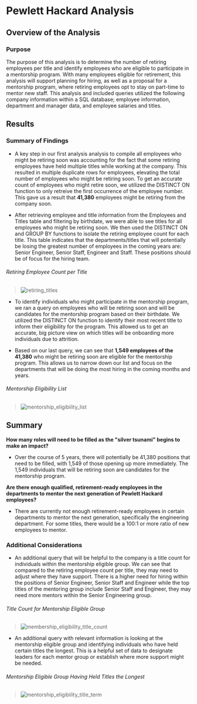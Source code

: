 # Pewlett Hackard Analysis

## Overview of the Analysis 

### Purpose
The purpose of this analysis is to determine the number of retiring employees per title and identify employees who are eligible to participate in a mentorship program. With many employees eligible for retirement, this analysis will support planning for hiring, as well as a proposal for a mentorship program, where retiring employees opt to stay on part-time to mentor new staff. This analysis and included queries utilized the following company information within a SQL database; employee information, department and manager data, and employee salaries and titles.

## Results

### Summary of Findings

* A key step in our first analysis analysis to compile all employees who might be retiring soon was accounting for the fact that some retiring employees have held multiple titles while working at the company. This resulted in multiple duplicate rows for employees, elevating the total number of employees who might be retiring soon. To get an accurate count of employees who might retire soon, we utilized the DISTINCT ON function to only retreive the first occurrence of the employee number. This gave us a result that **41,380** employees might be retiring from the company soon. 

* After retrieving employee and title information from the Employees and Titles table and filtering by birthdate, we were able to see titles for all employees who might be retiring soon. We then used the DISTINCT ON and GROUP BY functions to isolate the retiring employee count for each title. This table indicates that the departments/titles that will potentially be losing the greatest number of employees in the coming years are: Senior Engineer, Senior Staff, Engineer and Staff. These positions should be of focus for the hiring team. 
###### Retiring Employee Count per Title
>![retiring_titles](https://user-images.githubusercontent.com/77405273/111104841-cd940b80-850e-11eb-9301-2432d5adcfe8.png)

* To identify individuals who might participate in the mentorship program, we ran a query on employees who will be retiring soon and will be candidates for the mentorship program based on their birthdate. We utilized the DISTINCT ON function to identify their most recent title to inform their eligibility for the program. This allowed us to get an accurate, big picture view on which titles will be onboarding more individuals due to attrition. 

*  Based on our last query, we can see that **1,549 employees of the 41,380** who might be retiring soon are eligible for the mentorship program. This allows us to narrow down our list and focus on the departments that will be doing the most hiring in the coming months and years. 
###### Mentorship Eligibility List
>![mentorship_eligibility_list](https://user-images.githubusercontent.com/77405273/111104845-cec53880-850e-11eb-84f5-0f636e9b9f43.png)

## Summary

__How many roles will need to be filled as the "silver tsunami" begins to make an impact?__

* Over the course of 5 years, there will potentially be 41,380 positions that need to be filled, with 1,549 of those opening up more immediately. The 1,549 individuals that will be retiring soon are candidates for the mentorship program. 

__Are there enough qualified, retirement-ready employees in the departments to mentor the next generation of Pewlett Hackard employees?__

* There are currently not enough retirement-ready employees in certain departments to mentor the next generation, specifically the engineering department. For some titles, there would be a 100:1 or more ratio of new employees to mentor. 

### Additional Considerations

* An additional query that will be helpful to the company is a title count for individuals within the mentorship eligible group. We can see that compared to the retiring employee count per title, they may need to adjust where they have support. There is a higher need for hiring within the positions of Senior Engineer, Senior Staff and Engineer while the top titles of the mentoring group include Senior Staff and Engineer, they may need more mentors within the Senior Engineering group.  
###### Title Count for Mentorship Eligible Group
>![membership_eligibility_title_count](https://user-images.githubusercontent.com/77405273/111104851-cff66580-850e-11eb-96eb-b974af39d17e.png)

* An additional query with relevant information is looking at the mentorship eligible group and identifying individuals who have held certain titles the longest. This is a helpful set of data to designate leaders for each mentor group or establish where more support might be needed. 
###### Mentorship Eligible Group Having Held Titles the Longest
>![mentorship_eligibility_title_term](https://user-images.githubusercontent.com/77405273/111104849-cf5dcf00-850e-11eb-953c-e871e684259e.png)
